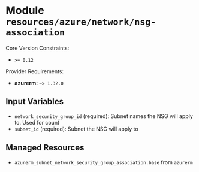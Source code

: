 
# Module `resources/azure/network/nsg-association`

Core Version Constraints:
* `>= 0.12`

Provider Requirements:
* **azurerm:** `~> 1.32.0`

## Input Variables
* `network_security_group_id` (required): Subnet names the NSG will apply to. Used for count
* `subnet_id` (required): Subnet the NSG will apply to

## Managed Resources
* `azurerm_subnet_network_security_group_association.base` from `azurerm`

